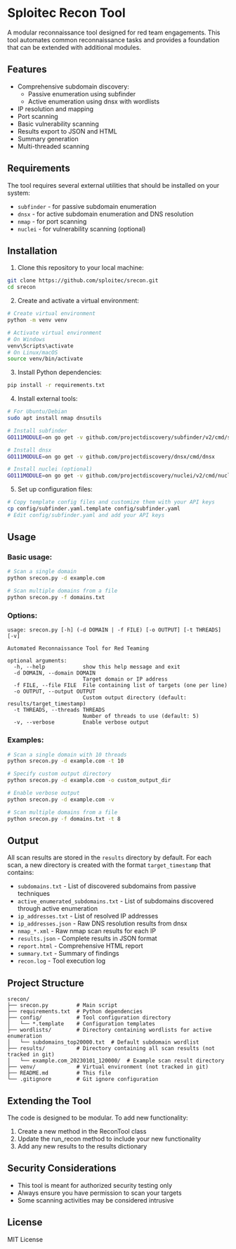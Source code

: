 # Sploitec Recon Tool

A modular reconnaissance tool designed for red team engagements. This tool automates common reconnaissance tasks and provides a foundation that can be extended with additional modules.

## Features

- Comprehensive subdomain discovery:
  - Passive enumeration using subfinder
  - Active enumeration using dnsx with wordlists
- IP resolution and mapping
- Port scanning
- Basic vulnerability scanning
- Results export to JSON and HTML
- Summary generation
- Multi-threaded scanning

## Requirements

The tool requires several external utilities that should be installed on your system:

- `subfinder` - for passive subdomain enumeration
- `dnsx` - for active subdomain enumeration and DNS resolution
- `nmap` - for port scanning
- `nuclei` - for vulnerability scanning (optional)

## Installation

1. Clone this repository to your local machine:
```bash
git clone https://github.com/sploitec/srecon.git
cd srecon
```

2. Create and activate a virtual environment:
```bash
# Create virtual environment
python -m venv venv

# Activate virtual environment
# On Windows
venv\Scripts\activate
# On Linux/macOS
source venv/bin/activate
```

3. Install Python dependencies:
```bash
pip install -r requirements.txt
```

4. Install external tools:
```bash
# For Ubuntu/Debian
sudo apt install nmap dnsutils

# Install subfinder
GO111MODULE=on go get -v github.com/projectdiscovery/subfinder/v2/cmd/subfinder

# Install dnsx
GO111MODULE=on go get -v github.com/projectdiscovery/dnsx/cmd/dnsx

# Install nuclei (optional)
GO111MODULE=on go get -v github.com/projectdiscovery/nuclei/v2/cmd/nuclei
```

5. Set up configuration files:
```bash
# Copy template config files and customize them with your API keys
cp config/subfinder.yaml.template config/subfinder.yaml
# Edit config/subfinder.yaml and add your API keys
```

## Usage

### Basic usage:

```bash
# Scan a single domain
python srecon.py -d example.com

# Scan multiple domains from a file
python srecon.py -f domains.txt
```

### Options:

```
usage: srecon.py [-h] (-d DOMAIN | -f FILE) [-o OUTPUT] [-t THREADS] [-v]

Automated Reconnaissance Tool for Red Teaming

optional arguments:
  -h, --help            show this help message and exit
  -d DOMAIN, --domain DOMAIN
                        Target domain or IP address
  -f FILE, --file FILE  File containing list of targets (one per line)
  -o OUTPUT, --output OUTPUT
                        Custom output directory (default: results/target_timestamp)
  -t THREADS, --threads THREADS
                        Number of threads to use (default: 5)
  -v, --verbose         Enable verbose output
```

### Examples:

```bash
# Scan a single domain with 10 threads
python srecon.py -d example.com -t 10

# Specify custom output directory
python srecon.py -d example.com -o custom_output_dir

# Enable verbose output
python srecon.py -d example.com -v

# Scan multiple domains from a file
python srecon.py -f domains.txt -t 8
```

## Output

All scan results are stored in the `results` directory by default. For each scan, a new directory is created with the format `target_timestamp` that contains:

- `subdomains.txt` - List of discovered subdomains from passive techniques
- `active_enumerated_subdomains.txt` - List of subdomains discovered through active enumeration
- `ip_addresses.txt` - List of resolved IP addresses
- `ip_addresses.json` - Raw DNS resolution results from dnsx
- `nmap_*.xml` - Raw nmap scan results for each IP
- `results.json` - Complete results in JSON format
- `report.html` - Comprehensive HTML report
- `summary.txt` - Summary of findings
- `recon.log` - Tool execution log

## Project Structure

```
srecon/
├── srecon.py         # Main script
├── requirements.txt  # Python dependencies
├── config/           # Tool configuration directory
│   └── *.template    # Configuration templates
├── wordlists/        # Directory containing wordlists for active enumeration
│   └── subdomains_top20000.txt  # Default subdomain wordlist
├── results/          # Directory containing all scan results (not tracked in git)
│   └── example.com_20230101_120000/  # Example scan result directory
├── venv/             # Virtual environment (not tracked in git)
├── README.md         # This file
└── .gitignore        # Git ignore configuration
```

## Extending the Tool

The code is designed to be modular. To add new functionality:

1. Create a new method in the ReconTool class
2. Update the run_recon method to include your new functionality
3. Add any new results to the results dictionary

## Security Considerations

- This tool is meant for authorized security testing only
- Always ensure you have permission to scan your targets
- Some scanning activities may be considered intrusive

## License

MIT License